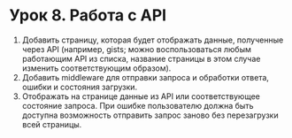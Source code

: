 # Урок 8. Работа с API

1. Добавить страницу, которая будет отображать данные, полученные через API (например, gists; можно воспользоваться любым работающим API из списка, название страницы в этом случае изменить соответствующим образом).
2. Добавить middleware для отправки запроса и обработки ответа, ошибки и состояния загрузки.
3. Отображать на странице данные из API или соответствующее состояние запроса. При ошибке пользователю должна быть доступна возможность отправить запрос заново без перезагрузки всей страницы.
